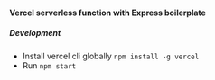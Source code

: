 ####  Vercel serverless function with Express boilerplate

##### Development
- Install vercel cli globally ```npm install -g vercel```
- Run ```npm start``` 